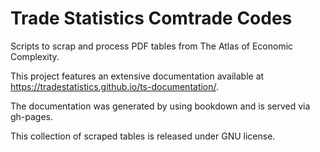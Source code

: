 # Trade Statistics Comtrade Codes

Scripts to scrap and process PDF tables from The Atlas of Economic Complexity.

This project features an extensive documentation available at https://tradestatistics.github.io/ts-documentation/.

The documentation was generated by using bookdown and is served via gh-pages.

This collection of scraped tables is released under GNU license.
